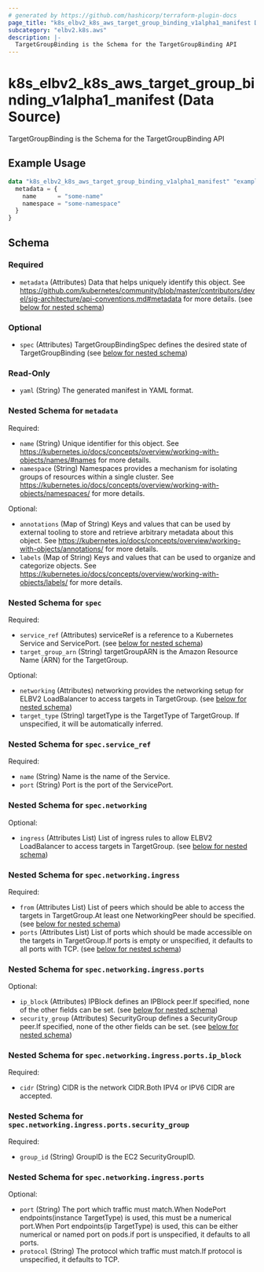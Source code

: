 ```yaml
---
# generated by https://github.com/hashicorp/terraform-plugin-docs
page_title: "k8s_elbv2_k8s_aws_target_group_binding_v1alpha1_manifest Data Source - terraform-provider-k8s"
subcategory: "elbv2.k8s.aws"
description: |-
  TargetGroupBinding is the Schema for the TargetGroupBinding API
---
```


# k8s_elbv2_k8s_aws_target_group_binding_v1alpha1_manifest (Data Source)

TargetGroupBinding is the Schema for the TargetGroupBinding API

## Example Usage

```terraform
data "k8s_elbv2_k8s_aws_target_group_binding_v1alpha1_manifest" "example" {
  metadata = {
    name      = "some-name"
    namespace = "some-namespace"
  }
}
```

<!-- schema generated by tfplugindocs -->
## Schema

### Required

- `metadata` (Attributes) Data that helps uniquely identify this object. See https://github.com/kubernetes/community/blob/master/contributors/devel/sig-architecture/api-conventions.md#metadata for more details. (see [below for nested schema](#nestedatt--metadata))

### Optional

- `spec` (Attributes) TargetGroupBindingSpec defines the desired state of TargetGroupBinding (see [below for nested schema](#nestedatt--spec))

### Read-Only

- `yaml` (String) The generated manifest in YAML format.

<a id="nestedatt--metadata"></a>
### Nested Schema for `metadata`

Required:

- `name` (String) Unique identifier for this object. See https://kubernetes.io/docs/concepts/overview/working-with-objects/names/#names for more details.
- `namespace` (String) Namespaces provides a mechanism for isolating groups of resources within a single cluster. See https://kubernetes.io/docs/concepts/overview/working-with-objects/namespaces/ for more details.

Optional:

- `annotations` (Map of String) Keys and values that can be used by external tooling to store and retrieve arbitrary metadata about this object. See https://kubernetes.io/docs/concepts/overview/working-with-objects/annotations/ for more details.
- `labels` (Map of String) Keys and values that can be used to organize and categorize objects. See https://kubernetes.io/docs/concepts/overview/working-with-objects/labels/ for more details.


<a id="nestedatt--spec"></a>
### Nested Schema for `spec`

Required:

- `service_ref` (Attributes) serviceRef is a reference to a Kubernetes Service and ServicePort. (see [below for nested schema](#nestedatt--spec--service_ref))
- `target_group_arn` (String) targetGroupARN is the Amazon Resource Name (ARN) for the TargetGroup.

Optional:

- `networking` (Attributes) networking provides the networking setup for ELBV2 LoadBalancer to access targets in TargetGroup. (see [below for nested schema](#nestedatt--spec--networking))
- `target_type` (String) targetType is the TargetType of TargetGroup. If unspecified, it will be automatically inferred.

<a id="nestedatt--spec--service_ref"></a>
### Nested Schema for `spec.service_ref`

Required:

- `name` (String) Name is the name of the Service.
- `port` (String) Port is the port of the ServicePort.


<a id="nestedatt--spec--networking"></a>
### Nested Schema for `spec.networking`

Optional:

- `ingress` (Attributes List) List of ingress rules to allow ELBV2 LoadBalancer to access targets in TargetGroup. (see [below for nested schema](#nestedatt--spec--networking--ingress))

<a id="nestedatt--spec--networking--ingress"></a>
### Nested Schema for `spec.networking.ingress`

Required:

- `from` (Attributes List) List of peers which should be able to access the targets in TargetGroup.At least one NetworkingPeer should be specified. (see [below for nested schema](#nestedatt--spec--networking--ingress--from))
- `ports` (Attributes List) List of ports which should be made accessible on the targets in TargetGroup.If ports is empty or unspecified, it defaults to all ports with TCP. (see [below for nested schema](#nestedatt--spec--networking--ingress--ports))

<a id="nestedatt--spec--networking--ingress--from"></a>
### Nested Schema for `spec.networking.ingress.ports`

Optional:

- `ip_block` (Attributes) IPBlock defines an IPBlock peer.If specified, none of the other fields can be set. (see [below for nested schema](#nestedatt--spec--networking--ingress--ports--ip_block))
- `security_group` (Attributes) SecurityGroup defines a SecurityGroup peer.If specified, none of the other fields can be set. (see [below for nested schema](#nestedatt--spec--networking--ingress--ports--security_group))

<a id="nestedatt--spec--networking--ingress--ports--ip_block"></a>
### Nested Schema for `spec.networking.ingress.ports.ip_block`

Required:

- `cidr` (String) CIDR is the network CIDR.Both IPV4 or IPV6 CIDR are accepted.


<a id="nestedatt--spec--networking--ingress--ports--security_group"></a>
### Nested Schema for `spec.networking.ingress.ports.security_group`

Required:

- `group_id` (String) GroupID is the EC2 SecurityGroupID.



<a id="nestedatt--spec--networking--ingress--ports"></a>
### Nested Schema for `spec.networking.ingress.ports`

Optional:

- `port` (String) The port which traffic must match.When NodePort endpoints(instance TargetType) is used, this must be a numerical port.When Port endpoints(ip TargetType) is used, this can be either numerical or named port on pods.if port is unspecified, it defaults to all ports.
- `protocol` (String) The protocol which traffic must match.If protocol is unspecified, it defaults to TCP.

